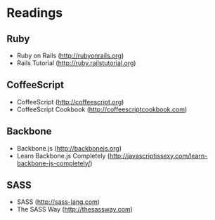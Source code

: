 Readings
========

Ruby
----
* Ruby on Rails (http://rubyonrails.org)
* Rails Tutorial (http://ruby.railstutorial.org)

CoffeeScript
------------
* CoffeeScript (http://coffeescript.org)
* CoffeeScript Cookbook (http://coffeescriptcookbook.com)

Backbone
--------
* Backbone.js (http://backbonejs.org)
* Learn Backbone.js Completely (http://javascriptissexy.com/learn-backbone-js-completely/)

SASS
----
* SASS (http://sass-lang.com)
* The SASS Way (http://thesassway.com)
